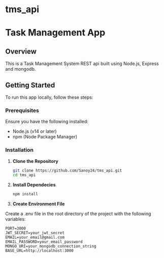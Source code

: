 # tms_api

# Task Management App

## Overview

This is a Task Management System REST api built using Node.js, Express and mongodb.

## Getting Started

To run this app locally, follow these steps:

### Prerequisites

Ensure you have the following installed:

- Node.js (v14 or later)
- npm (Node Package Manager)

### Installation

1. **Clone the Repository**

   ```bash
   git clone https://github.com/Sanoy24/tms_api.git
   cd tms_api
   ```

2. **Install Dependecies**

   ```bash
   npm install
   ```

3. **Create Environment File**

Create a .env file in the root directory of the project with the following variables:

```
PORT=3000
JWT_SECRET=your_jwt_secret
EMAIL=your_email@gmail.com
EMAIL_PASSWORD=your_email_password
MONGO_URI=your_mongodb_connection_string
BASE_URL=http://localhost:3000
```

